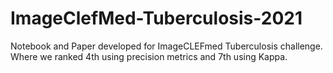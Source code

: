 # ImageClefMed-Tuberculosis-2021
Notebook and Paper developed for ImageCLEFmed Tuberculosis challenge. Where we ranked 4th using precision metrics and 7th using Kappa.
